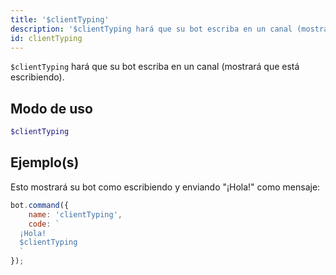 ```yaml
---
title: '$clientTyping'
description: '$clientTyping hará que su bot escriba en un canal (mostrará que está escribiendo).'
id: clientTyping
---
```


`$clientTyping` hará que su bot escriba en un canal (mostrará que está escribiendo).

## Modo de uso

```php
$clientTyping
```

## Ejemplo(s)

Esto mostrará su bot como escribiendo y enviando "¡Hola!" como mensaje:

```javascript
bot.command({
    name: 'clientTyping',
    code: `
  ¡Hola!
  $clientTyping
  `
});
```
